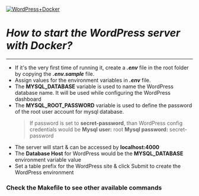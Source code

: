 
[![WordPress+Docker](https://banck.net/wp-content/uploads/2015/08/Wordpress_Docker.png "WordPress+Docker")](https://banck.net/wp-content/uploads/2015/08/Wordpress_Docker.png "WordPress+Docker")
# *How to start the WordPress server with Docker?*

------------
- If it's the very first time of running it, create a ***.env*** file in the root folder by copying the ***.env.sample*** file.
- Assign values for the environment variables in ***.env*** file.
- The **MYSQL_DATABASE** variable is used to name the WordPress database name. It will be used while configuring the WordPress dashboard
- The **MYSQL_ROOT_PASSWORD** variable is used to define the password of the root user account for mysql database.
  > If password is set to **secret-password**, than WordPress config credentials would be 
  **Mysql user:** root
  **Mysql password:** secret-password
-  The server will start & can be accessed by **localhost:4000**
-  The **Database Host** for WordPress would be the **MYSQL_DATABASE** environment variable value
- Set a table prefix for the WordPress site & click Submit to create the WordPress environment

### Check the Makefile to see other available commands
